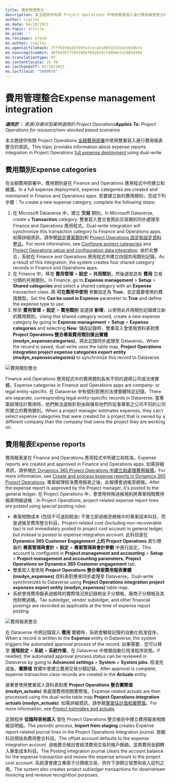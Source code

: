 ```yaml
---
title: 費用管理整合
description: 本主題提供有關 Project Operations 中使用雙重寫入進行費用報表整合的資訊。
author: sigitac
ms.date: 04/28/2021
ms.topic: article
ms.prod: ''
ms.reviewer: kfend
ms.author: sigitac
ms.openlocfilehash: 7fff69f062bf09fe7ceca61d951b535d2e010bfd
ms.sourcegitcommit: 40f68387f594180af64a5e5c748b6efa188bd300
ms.translationtype: HT
ms.contentlocale: zh-TW
ms.lasthandoff: 05/10/2021
ms.locfileid: "5999976"
---
```

# <a name="expense-management-integration"></a><span data-ttu-id="c415b-103">費用管理整合</span><span class="sxs-lookup"><span data-stu-id="c415b-103">Expense management integration</span></span>

<span data-ttu-id="c415b-104">_**適用於：** 資源/非庫存型案例適用的 Project Operations_</span><span class="sxs-lookup"><span data-stu-id="c415b-104">_**Applies To:** Project Operations for resource/non-stocked based scenarios_</span></span>

<span data-ttu-id="c415b-105">本主題提供有關 Project Operations [全額費用部署](../expense/expense-overview.md)中使用雙重寫入進行費用報表整合的資訊。</span><span class="sxs-lookup"><span data-stu-id="c415b-105">This topic provides information about expense reports integration in Project Operations [full expense deployment](../expense/expense-overview.md) using dual-write.</span></span>

## <a name="expense-categories"></a><span data-ttu-id="c415b-106">費用類別</span><span class="sxs-lookup"><span data-stu-id="c415b-106">Expense categories</span></span>

<span data-ttu-id="c415b-107">在全額費用部署中，費用類別是在 Finance and Operations 應用程式中所建立和維護。</span><span class="sxs-lookup"><span data-stu-id="c415b-107">In a full expense deployment, expense categories are created and maintained in Finance and Operations apps.</span></span> <span data-ttu-id="c415b-108">若要建立新的費用類別，完成下列步驟：</span><span class="sxs-lookup"><span data-stu-id="c415b-108">To create a new expense category, complete the following steps:</span></span>

1. <span data-ttu-id="c415b-109">在 Microsoft Dataverse 中，建立 **交易** 類別。</span><span class="sxs-lookup"><span data-stu-id="c415b-109">In Microsoft Dataverse, create a **Transaction** category.</span></span> <span data-ttu-id="c415b-110">雙重寫入整合會將此交易類別同步處理至 Finance and Operations 應用程式。</span><span class="sxs-lookup"><span data-stu-id="c415b-110">Dual-write integration will synchronize this transaction category to Finance and Operations apps.</span></span> <span data-ttu-id="c415b-111">如需詳細資訊，請參閱[設定專案類別](/dynamics365/project-operations/project-accounting/configure-project-categories)和 [Project Operations 設定和設定資料整合](resource-dual-write-setup-integration.md)。</span><span class="sxs-lookup"><span data-stu-id="c415b-111">For more information, see [Configure project categories](/dynamics365/project-operations/project-accounting/configure-project-categories) and [Project Operations setup and configuration data integration](resource-dual-write-setup-integration.md).</span></span> <span data-ttu-id="c415b-112">由於此整合，系統在 Finance and Operations 應用程式中建立四個共用類別記錄。</span><span class="sxs-lookup"><span data-stu-id="c415b-112">As a result of this integration, the system creates four shared category records in Finance and Operations apps.</span></span>
2. <span data-ttu-id="c415b-113">在 Finance 中，移至 **費用管理** > **設定** > **共用類別**，然後選取具有 **費用** 交易分類的共用類別。</span><span class="sxs-lookup"><span data-stu-id="c415b-113">In Finance, go to **Expense management** > **Setup** > **Shared categories** and select a shared category with an **Expense** transaction class.</span></span> <span data-ttu-id="c415b-114">將 **可在費用中使用** 參數設定為 **True**，並定義要使用的費用類型。</span><span class="sxs-lookup"><span data-stu-id="c415b-114">Set the **Can be used in Expense** parameter to **True** and define the expense type to use.</span></span>
3. <span data-ttu-id="c415b-115">移至 **費用管理** > **設定** > **費用類別** 並選擇 **新增**，以使用此共用類別記錄建立新的費用類別。</span><span class="sxs-lookup"><span data-stu-id="c415b-115">Using this shared category record, create a new expense category by going to **Expense management** > **Setup** > **Expense categories** and selecting **New**.</span></span> <span data-ttu-id="c415b-116">儲存記錄時，雙重寫入會使用資料表對應 **Project Operations 整合專案費用類別匯出實體 (msdyn\_expensecategories)**，將此記錄同步處理至 Dataverse。</span><span class="sxs-lookup"><span data-stu-id="c415b-116">When the record is saved, dual-write uses the table map, **Project Operations integration project expense categories export entity (msdyn\_expensecategories)** to synchronize this record to Dataverse.</span></span>

  ![費用類別整合](./media/DW6ExpenseCategories.png)

<span data-ttu-id="c415b-118">Finance and Operations 應用程式中的費用類別各有不同的適用公司或法律實體。</span><span class="sxs-lookup"><span data-stu-id="c415b-118">Expense categories in Finance and Operations apps are company- or legal entity-specific.</span></span> <span data-ttu-id="c415b-119">在 Dataverse 中有個別對應的法律實體特定記錄。</span><span class="sxs-lookup"><span data-stu-id="c415b-119">There are separate, corresponding legal entity-specific records in Dataverse.</span></span> <span data-ttu-id="c415b-120">當專案經理估計費用時，他們無法選取針對由與擁有他們所從事專案之公司不同的公司所建立的費用類別。</span><span class="sxs-lookup"><span data-stu-id="c415b-120">When a project manager estimates expenses, they can’t select expense categories that were created for a project that is owned by a different company than the company that owns the project they are working on.</span></span> 

## <a name="expense-reports"></a><span data-ttu-id="c415b-121">費用報表</span><span class="sxs-lookup"><span data-stu-id="c415b-121">Expense reports</span></span>

<span data-ttu-id="c415b-122">費用報表是在 Finance and Operations 應用程式中所建立和核准。</span><span class="sxs-lookup"><span data-stu-id="c415b-122">Expense reports are created and approved in Finance and Operations apps.</span></span> <span data-ttu-id="c415b-123">如需詳細資訊，請參閱[在 Dynamics 365 Project Operations 中建立和處理費用報價](/learn/modules/create-process-expense-reports/)。</span><span class="sxs-lookup"><span data-stu-id="c415b-123">For more information, see [Create and process expense reports in Dynamics 365 Project Operations](/learn/modules/create-process-expense-reports/).</span></span> <span data-ttu-id="c415b-124">專案經理核准費用報表之後，此報價會過帳至總帳。</span><span class="sxs-lookup"><span data-stu-id="c415b-124">After the expense report is approved by the Project manager, it's posted to the general ledger.</span></span> <span data-ttu-id="c415b-125">在 Project Operations 中，會使用特殊過帳規則將專案相關費用報表明細過帳：</span><span class="sxs-lookup"><span data-stu-id="c415b-125">In Project Operations, project-related expense report lines are posted using special posting rules:</span></span>

  - <span data-ttu-id="c415b-126">專案相關成本 (包括不可退回稅金) 不會立即過帳至總帳中的專案成本科目，而是過帳至費用整合科目。</span><span class="sxs-lookup"><span data-stu-id="c415b-126">Project-related cost (including non-recoverable tax) is not immediately posted to project cost account in general ledger, but instead is posted to expense integration account.</span></span> <span data-ttu-id="c415b-127">此科目是在 **Dynamics 365 Customer Engagement 上的 Project Operations** 索引標籤的 **專案管理與會計** > **設定** > **專案管理與會計參數** 中進行設定。</span><span class="sxs-lookup"><span data-stu-id="c415b-127">This account is configured in **Project management and accounting** > **Setup** > **Project management and accounting parameters**, **Project Operations on Dynamics 365 Customer engagement** tab.</span></span>
  - <span data-ttu-id="c415b-128">雙重寫入會使用 **Project Operations 整合專案費用報表實體 (msdyn\_expenses)** 資料表對應來同步處理至 Dataverse。</span><span class="sxs-lookup"><span data-stu-id="c415b-128">Dual-write synchronizes to Dataverse using **Project Operations integration project expenses export entity (msdyn\_expenses)** table map.</span></span>
  - <span data-ttu-id="c415b-129">系統會視費用報表過帳時的實際情況來記錄稅金子分類帳、廠商子分類帳及其他財務過帳。</span><span class="sxs-lookup"><span data-stu-id="c415b-129">Tax subledger, vendor subledger, and other financial postings are recorded as applicable at the time of expense report posting.</span></span>

  ![費用報表整合](./media/DW6ExpenseReports.png)

<span data-ttu-id="c415b-131">在 Dataverse 中將記錄寫入 **費用** 實體時，系統會觸發記錄的自動化核准程序。</span><span class="sxs-lookup"><span data-stu-id="c415b-131">When a record is written to the **Expense** entity in Dataverse, the system triggers the automated approval process of the record.</span></span> <span data-ttu-id="c415b-132">如果需要，您可以移至 **進階設定** > **系統** > **系統作業**，在 Dataverse 中檢閱自動化核准程序狀態。</span><span class="sxs-lookup"><span data-stu-id="c415b-132">If needed, the automated approval process status can be reviewed in Dataverse by going to **Advanced settings** > **System** > **System jobs**.</span></span> <span data-ttu-id="c415b-133">核准完成後，**實際值** 實體中會建立費用交易分類記錄。</span><span class="sxs-lookup"><span data-stu-id="c415b-133">After approval is complete, expense transaction class records are created in the **Actuals** entity.</span></span>

<span data-ttu-id="c415b-134">接著會使用雙重寫入資料表對應 **Project Operations 整合實際值 (msdyn\_actuals)** 來處理費用相關實際值。</span><span class="sxs-lookup"><span data-stu-id="c415b-134">Expense related actuals are then processed using the dual-write table map **Project Operations integration actuals (msdyn\_actuals)**.</span></span> <span data-ttu-id="c415b-135">如需詳細資訊，請參閱[專案估計值和實際值](resource-dual-write-estimates-actuals.md)。</span><span class="sxs-lookup"><span data-stu-id="c415b-135">For more information, see [Project estimates and actuals](resource-dual-write-estimates-actuals.md).</span></span>

<span data-ttu-id="c415b-136">定期程序 **從臨時表格匯入** 會在 Project Operations 整合帳目中建立費用報表相關帳目明細。</span><span class="sxs-lookup"><span data-stu-id="c415b-136">The periodic process, **Import from staging** creates Expense report-related journal lines in the Project Operations Integration journal.</span></span> <span data-ttu-id="c415b-137">抵銷科目預設為費用整合科目。</span><span class="sxs-lookup"><span data-stu-id="c415b-137">The offset account defaults to the expense integration account.</span></span> <span data-ttu-id="c415b-138">過帳整合帳目會結清費用交易的帳戶餘額，並將費用金額轉入專案成本科目。</span><span class="sxs-lookup"><span data-stu-id="c415b-138">The Posting integration journal clears the account balance for the expense transaction and moves the expense amount to the project cost account.</span></span> <span data-ttu-id="c415b-139">系統還會建立專案子分類帳交易，供作下游開立發票和收入認列之用。</span><span class="sxs-lookup"><span data-stu-id="c415b-139">The system also creates project subledger transactions for downstream invoicing and revenue recognition purposes.</span></span>
